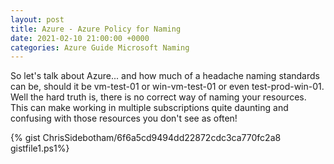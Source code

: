 ```yaml
---
layout: post
title: Azure - Azure Policy for Naming
date: 2021-02-10 21:00:00 +0000
categories: Azure Guide Microsoft Naming
---
```


So let's talk about Azure... and how much of a headache naming standards can be, should it be vm-test-01 or win-vm-test-01 or even test-prod-win-01. Well the hard truth is, there is no correct way of naming your resources. This can make working in multiple subscriptions quite daunting and confusing with those resources you don't see as often!

{% gist ChrisSidebotham/6f6a5cd9494dd22872cdc3ca770fc2a8 gistfile1.ps1%}